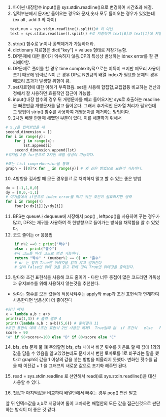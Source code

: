1. 파이썬 내장함수 input()을 sys.stdin.readline()으로 변경하여 시간초과 해결.  
2. 입력부분에서 문자만 들어오는 경우와 문자,숫자 모두 들어오는 경우가 있었는데 (ex all , add 3 의 차이)  
```python
  text,num = sys.stdin.readline().split()# 이 아닌 
  text = sys.stdin.readline().split() #로 저장하여 text[0]과 text[1]에 저장되는 데이터를 불러 사용할 수 있음.
```  
3. strip() 함수로 \n이나 공백제거가 가능하더라.
4. dictionary 자료형은 dict["key"] = values 형태로 저장가능함.
5. DP문제에 대한 풀이가 익숙하지 않음.DP의 특성상 발생하는 idnex error를 잘 관리해야함.
6. DP문제로 풀이를 할 경우 time complexity적으로는 이득이 크지만 메모리 사용이 크기 때문에
입력값 N이 큰 경우 DP로 N만큼의 배열 index가 필요한 문제의 경우 메모리 초과가 발생할 위험이 큼.
7. set자료형에 대한 이해가 부족했음. set을 사용해 합집합,교집합등 비교하는 연산과정에서 잘 사용하면
효율적인 접근이 가능함.
8. input()내장 함수의 경우 뒤 개행문자를 떼고 들어오지만 sys로 호출하는 readline은 빠른만큼 개행문자를 달고 들어온다. 그래서 추가적인 문자열 처리가 필요한데 그 방법이 strip() 함수를 사용하여 개행문자를 제거하는 방법이다.  
9. 2차원 배열 만들때 헤멨던 부분이 있다. 이를 해결하기 위해서
```python
# x,y를 입력받았을 때
second_dimension = []
for i in range(y):
    for j in range(x):
        lst.append(i)
    second_dimension.append(lst)
#위처럼 2중 for문으로 2차원 배열 생성이 가능하다.

#또는 list comprehension을 통해
graph = [[0]*x for _ in range(y)] # 와 같은 방법으로 표현이 가능하다.
```
10. 4방향을 검사할 때 모든 경우를 if 로 처리하지 말고 할 수 있는 좋은 방법
```python
dx = [-1,1,0,0]
dy = [0,0,-1,1]
# 여기줄에서 if문으로 index error를 막기 위한 조건이 필요하지만 생략
for i in range(4)
    four[x+dx[i]][y+dy[i]]
```
11. BFS는 queue나 dequeue에 저장해서 pop() , leftpop()을 사용하여 푸는 경우가 많고, DFS는 재귀를 사용하여 쭉 한방향으로 들어가는 방식을 채택함을 알 수 있었다.
12. 코드 줄이는 or 응용법
```python
    if n%2 ==0 : print("짝수")
    else : print("홀수")
    #위 코드를 아래 코드로 변경 가능하다.
    return "짝수" * (number%2 == 0) or "홀수"
    # or 는 앞이 True면 뒤에것을 읽지 않고 넘어간다
    # 앞이 False면 뒤에 것을 읽고 뒤에 것이 True면 뒤에것을 출력한다.
```
13. 람다와 조건 표현식을 사용해 코드 줄이기 - 다만 너무 중첩이 많은 코드라면 가독성과 유지보수를 위해 사용하지 않는것을 추천한다.
- 람다는 함수를 모든 값들에 적용시켜주는 apply와 map과 조건 표현식과 연계하여 사용한다면 범용성이 더 좋아진다
``` python
#람다 예제
x = lambda a,b : a+b
print(x(1,3)) # 출력 결과 4
print((lambda a,b : a+b)(5,6)) # 출력결과 11
#조건 표현식 예제 (조건 표현식 2번 사용한 예제)  True일떄 값  if 조건식   else   False일 때 값
score = 90
"A" if 90<score<=100 else "B" if 80<score else "C"
```
14. bfs, dfs 문제 풀 떄 주의할점
bfs, dfs 내에서 바꾼 횟수를 카운트 할 때 값에 1외의 값을 담을 수 있음을 알고있었는데도 문제에서 변한 토마토를 1로 바꾸라는 말을 했다고 graph의 값을 1 이상의 값을 넣는 방법을 떠올리지 못했다. 변화한 횟수를 담을 때 이전값 + 1 을 그래프의 새로운 값으로 초기화 해주면 된다.

15. read = sys.stdin.readline 로 선언해서
read()로 sys.stdin.readline()을 대신 사용할 수 있다.

16. 첫값과 마지막값을 비교하여 배열안에서 빼주는 경우 pop() 연산 말고 

앞 뒤 인덱스값을 a,b로 저장하여 둘이 교차하면 배열안의 모든 값을 접근한것으로 판단하는 방식이 더 좋은 것 같다. 
